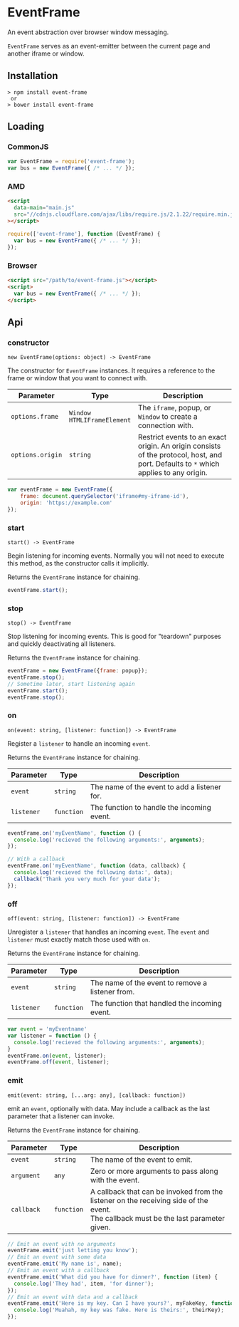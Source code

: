 EventFrame
==========

An event abstraction over browser window messaging.

`EventFrame` serves as an event-emitter between the current page and another iframe or window.

## Installation

```
> npm install event-frame
 or
> bower install event-frame
```

## Loading

### CommonJS

```javascript
var EventFrame = require('event-frame');
var bus = new EventFrame({ /* ... */ });
```

### AMD

```html
<script
  data-main="main.js"
  src="//cdnjs.cloudflare.com/ajax/libs/require.js/2.1.22/require.min.js"
></script>
```

```javascript
require(['event-frame'], function (EventFrame) {
  var bus = new EventFrame({ /* ... */ });
});
```

### Browser

```html
<script src="/path/to/event-frame.js"></script>
<script>
  var bus = new EventFrame({ /* ... */ });
</script>
```

## Api

### constructor

`new EventFrame(options: object) -> EventFrame`

The constructor for `EventFrame` instances. It requires a reference to the frame
or window that you want to connect with.

| Parameter        | Type                            | Description |
| ---------------- | ------------------------------- | ----------- |
| `options.frame`  | `Window`<br>`HTMLIFrameElement` | The `iframe`, popup, or `Window` to create a connection with.|
| `options.origin` | `string` | Restrict events to an exact origin. An origin consists of the protocol, host, and port. Defaults to `*` which applies to any origin. |

```javascript
var eventFrame = new EventFrame({
    frame: document.querySelector('iframe#my-iframe-id'),
    origin: 'https://example.com'
});
```

### start

`start() -> EventFrame`

Begin listening for incoming events. Normally you will not need to execute this method, as the constructor calls it implicitly.

Returns the `EventFrame` instance for chaining.

```javascript
eventFrame.start();
```

### stop

`stop() -> EventFrame`

Stop listening for incoming events. This is good for "teardown" purposes and
quickly deactivating all listeners.

Returns the `EventFrame` instance for chaining.

```javascript
eventFrame = new EventFrame({frame: popup});
eventFrame.stop();
// Sometime later, start listening again
eventFrame.start();
eventFrame.stop();
```

### on

`on(event: string, [listener: function]) -> EventFrame`

Register a `listener` to handle an incoming `event`.

Returns the `EventFrame` instance for chaining.

| Parameter  | Type       | Description                                  |
| ---------- | ---------- | -------------------------------------------- |
| `event`    | `string`   | The name of the event to add a listener for. |
| `listener` | `function` | The function to handle the incoming event.   |

```javascript
eventFrame.on('myEventName', function () {
  console.log('recieved the following arguments:', arguments);
});

// With a callback
eventFrame.on('myEventName', function (data, callback) {
  console.log('recieved the following data:', data);
  callback('Thank you very much for your data');
});
```

### off

`off(event: string, [listener: function]) -> EventFrame`

Unregister a `listener` that handles an incoming `event`. The `event` and
`listener` must exactly match those used with `on`.

Returns the `EventFrame` instance for chaining.

| Parameter  | Type       | Description                                      |
| ---------- | ---------- | ------------------------------------------------ |
| `event`    | `string`   | The name of the event to remove a listener from. |
| `listener` | `function` | The function that handled the incoming event.    |

```javascript
var event = 'myEventname'
var listener = function () {
  console.log('recieved the following arguments:', arguments);
}
eventFrame.on(event, listener);
eventFrame.off(event, listener);
```

### emit

`emit(event: string, [...arg: any], [callback: function])`

emit an `event`, optionally with data. May include a callback as the last parameter that a listener can invoke.

Returns the `EventFrame` instance for chaining.

| Parameter  | Type       | Description  |
| ---------- | ---------- | ---------------------------------------------------- |
| `event`    | `string`   | The name of the event to emit.                       |
| `argument` | `any`      | Zero or more arguments to pass along with the event. |
| `callback` | `function` | A callback that can be invoked from the listener on the receiving side of the event.<br>The callback must be the last parameter given. |

```javascript
// Emit an event with no arguments
eventFrame.emit('just letting you know');
// Emit an event with some data
eventFrame.emit('My name is', name);
// Emit an event with a callback
eventFrame.emit('What did you have for dinner?', function (item) {
  console.log('They had', item, 'for dinner');
});
// Emit an event with data and a callback
eventFrame.emit('Here is my key. Can I have yours?', myFakeKey, function (theirKey) {
  console.log('Muahah, my key was fake. Here is theirs:', theirKey);
});
```
